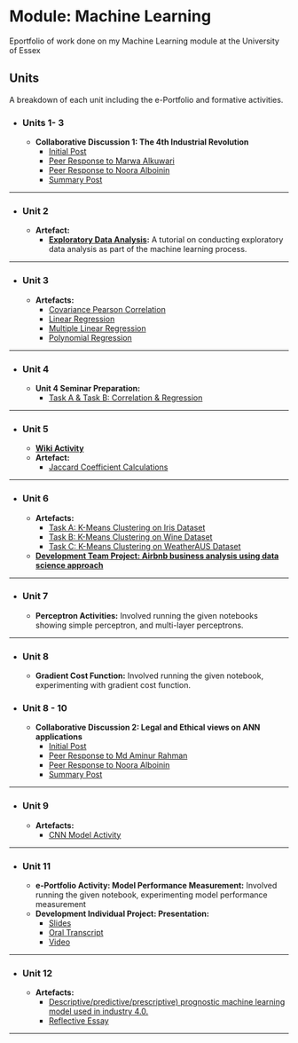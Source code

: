 # Module: Machine Learning
Eportfolio of work done on my Machine Learning module at the University of Essex

## Units
A breakdown of each unit including the e-Portfolio and formative activities.

- ### Units 1- 3
	- **Collaborative Discussion 1: The 4th Industrial Revolution**
		- [Initial Post](posts/discussion1_initial_post)
		- [Peer Response to Marwa Alkuwari](posts/discussion1_peer_response_1)
		- [Peer Response to Noora Alboinin](posts/discussion1_peer_response_2)
		- [Summary Post](posts/discussion1_summary_post)

---
- ### Unit 2 
    - **Artefact:**
        - **[Exploratory Data Analysis](artefacts/eda):** A tutorial on conducting exploratory data analysis as part of the machine learning process.


---
- ### Unit 3
	- **Artefacts:**
		- [Covariance Pearson Correlation](https://github.com/yemigabriel/MachineLearningUnit3/blob/main/covariance_pearson_correlation.ipynb)
		- [Linear Regression](https://github.com/yemigabriel/MachineLearningUnit3/blob/main/linear_regression.ipynb)
		- [Multiple Linear Regression](https://github.com/yemigabriel/MachineLearningUnit3/blob/main/multiple_linear_regression.ipynb)
		- [Polynomial Regression](https://github.com/yemigabriel/MachineLearningUnit3/blob/main/polynomial_regression.ipynb)

---
- ### Unit 4
	- **Unit 4 Seminar Preparation:**
		- [Task A & Task B: Correlation & Regression](artefacts/unit4/correlation_linear_regression)

---
- ### Unit 5
	- **[Wiki Activity](artefacts/unit5/wiki)**
	- **Artefact:**
		- [Jaccard Coefficient Calculations](artefacts/unit5/jaccard_coefficients)

---
- ### Unit 6
	- **Artefacts:**
		- [Task A: K-Means Clustering on Iris Dataset](https://github.com/yemigabriel/Unit6_KMeansCLustering/blob/main/iris.ipynb)
		- [Task B: K-Means Clustering on Wine Dataset](https://github.com/yemigabriel/Unit6_KMeansCLustering/blob/main/wine.ipynb)
		- [Task C: K-Means Clustering on WeatherAUS Dataset](https://github.com/yemigabriel/Unit6_KMeansCLustering/blob/main/weather.ipynb)
	- **[Development Team Project: Airbnb business analysis using data science approach](https://docs.google.com/document/d/11BYKiV6euakn5wwhpxWo7Ke6H6lwhrGP4llHwVp2RQA/edit?usp=sharing)**

---
- ### Unit 7
	- **Perceptron Activities:** Involved running the given notebooks showing simple perceptron, and multi-layer perceptrons.

---
- ### Unit 8
	- **Gradient Cost Function:** Involved running the given notebook, experimenting with gradient cost function.

- ### Unit 8 - 10
	- **Collaborative Discussion 2: Legal and Ethical views on ANN applications**
		- [Initial Post](posts/discussion2_initial_post.md)
		- [Peer Response to Md Aminur Rahman](posts/discussion2_peer_response_1.md)
		- [Peer Response to Noora Alboinin](posts/discussion2_peer_response_2.md)
		- [Summary Post](posts/discussion2_summary_post.md)


---
- ### Unit 9
	- **Artefacts:**
		- [CNN Model Activity](https://github.com/yemigabriel/Unit9/blob/main/Unit09_Ex1_Convolutional_Neural_Networks.ipynb)

---

- ### Unit 11
	- **e-Portfolio Activity: Model Performance Measurement:** Involved running the given notebook, experimenting model performance measurement
	- **Development Individual Project: Presentation:**
		- [Slides](https://docs.google.com/presentation/d/140YBeBsNCMMBzY7Yqk5MtINelqIxoQxjP3uyxlEFWPY/edit?usp=sharing)
		- [Oral Transcript](https://docs.google.com/document/d/1jh9Bi3MlhslWkZqULUwPmXT_IUPAYGIS2v2VCyDJXoc/edit?usp=sharing)
		- [Video](https://drive.google.com/file/d/1TBRy_nU5TA4rbR8dlXAUmEcgsVh2kuoR/view?usp=sharing)
	

---
- ### Unit 12
	- **Artefacts:**
		- [Descriptive/predictive/prescriptive) prognostic machine learning model used in industry 4.0.](#)
		- [Reflective Essay](artefacts/unit12/essay.md)


---